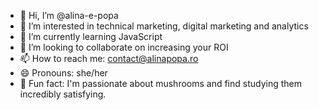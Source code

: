 - 👋 Hi, I’m @alina-e-popa
- 👀 I’m interested in technical marketing, digital marketing and analytics
- 🌱 I’m currently learning JavaScript
- 💞️ I’m looking to collaborate on increasing your ROI
- 📫 How to reach me: contact@alinapopa.ro
- 😄 Pronouns: she/her
- 🍄 Fun fact: I'm passionate about mushrooms and find studying them incredibly satisfying.

